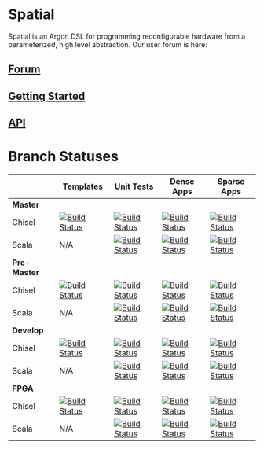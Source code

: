 # Spatial
Spatial is an Argon DSL for programming reconfigurable hardware from a parameterized, high level abstraction.  Our user forum is here: 

## [Forum](https://groups.google.com/forum/#!forum/spatial-lang-users)

## [Getting Started](http://spatial-lang.readthedocs.io/en/latest/tutorial/starting.html)

## [API](http://spatial-lang.readthedocs.io/en/latest/)

# Branch Statuses
|            | Templates | Unit Tests | Dense Apps | Sparse Apps |
|------------|-----------|------------|------------|-------------|
| **Master** | |             |            |             |
| Chisel | [![Build Status](https://travis-ci.org/stanford-ppl/spatial-lang.svg?branch=master)](https://travis-ci.org/stanford-ppl/spatial-lang)         | [![Build Status](https://travis-ci.org/mattfel1/Trackers.svg?branch=ClassUnit-Branchmaster-Backendchisel-Tracker)](https://github.com/stanford-ppl/spatial-lang/wiki/Brnch:master-Trgt:chisel)           | [![Build Status](https://travis-ci.org/mattfel1/Trackers.svg?branch=ClassDense-Branchmaster-Backendchisel-Tracker)](https://github.com/stanford-ppl/spatial-lang/wiki/Brnch:master-Trgt:chisel)           | [![Build Status](https://travis-ci.org/mattfel1/Trackers.svg?branch=ClassSparse-Branchmaster-Backendchisel-Tracker)](https://github.com/stanford-ppl/spatial-lang/wiki/Brnch:master-Trgt:chisel)             |
| Scala  | N/A       |  [![Build Status](https://travis-ci.org/mattfel1/Trackers.svg?branch=ClassUnit-Branchmaster-Backendscala-Tracker)](https://github.com/stanford-ppl/spatial-lang/wiki/Brnch:master-Trgt:scala)           | [![Build Status](https://travis-ci.org/mattfel1/Trackers.svg?branch=ClassDense-Branchmaster-Backendscala-Tracker)](https://github.com/stanford-ppl/spatial-lang/wiki/Brnch:master-Trgt:scala)           | [![Build Status](https://travis-ci.org/mattfel1/Trackers.svg?branch=ClassSparse-Branchmaster-Backendscala-Tracker)](https://github.com/stanford-ppl/spatial-lang/wiki/Brnch:master-Trgt:scala)             |
| **Pre-Master** | |  |  |  |
| Chisel | [![Build Status](https://travis-ci.org/stanford-ppl/spatial-lang.svg?branch=pre-master)](https://travis-ci.org/stanford-ppl/spatial-lang)         | [![Build Status](https://travis-ci.org/mattfel1/Trackers.svg?branch=ClassUnit-Branchpre-master-Backendchisel-Tracker)](https://github.com/stanford-ppl/spatial-lang/wiki/Brnch:pre-master-Trgt:chisel)           | [![Build Status](https://travis-ci.org/mattfel1/Trackers.svg?branch=ClassDense-Branchpre-master-Backendchisel-Tracker)](https://github.com/stanford-ppl/spatial-lang/wiki/Brnch:pre-master-Trgt:chisel)           | [![Build Status](https://travis-ci.org/mattfel1/Trackers.svg?branch=ClassSparse-Branchpre-master-Backendchisel-Tracker)](https://github.com/stanford-ppl/spatial-lang/wiki/Brnch:pre-master-Trgt:chisel)             |
| Scala  | N/A       |  [![Build Status](https://travis-ci.org/mattfel1/Trackers.svg?branch=ClassUnit-Branchpre-master-Backendscala-Tracker)](https://github.com/stanford-ppl/spatial-lang/wiki/Brnch:pre-master-Trgt:scala)           | [![Build Status](https://travis-ci.org/mattfel1/Trackers.svg?branch=ClassDense-Branchpre-master-Backendscala-Tracker)](https://github.com/stanford-ppl/spatial-lang/wiki/Brnch:pre-master-Trgt:scala)           | [![Build Status](https://travis-ci.org/mattfel1/Trackers.svg?branch=ClassSparse-Branchpre-master-Backendscala-Tracker)](https://github.com/stanford-ppl/spatial-lang/wiki/Brnch:pre-master-Trgt:scala)             |
| **Develop** |  |  |  |  |
| Chisel | [![Build Status](https://travis-ci.org/stanford-ppl/spatial-lang.svg?branch=develop)](https://travis-ci.org/stanford-ppl/spatial-lang)         | [![Build Status](https://travis-ci.org/mattfel1/Trackers.svg?branch=ClassUnit-Branchdevelop-Backendchisel-Tracker)](https://github.com/stanford-ppl/spatial-lang/wiki/Brnch:develop-Trgt:chisel)           | [![Build Status](https://travis-ci.org/mattfel1/Trackers.svg?branch=ClassDense-Branchdevelop-Backendchisel-Tracker)](https://github.com/stanford-ppl/spatial-lang/wiki/Brnch:develop-Trgt:chisel)           | [![Build Status](https://travis-ci.org/mattfel1/Trackers.svg?branch=ClassSparse-Branchdevelop-Backendchisel-Tracker)](https://github.com/stanford-ppl/spatial-lang/wiki/Brnch:develop-Trgt:chisel)             |
| Scala  | N/A       |  [![Build Status](https://travis-ci.org/mattfel1/Trackers.svg?branch=ClassUnit-Branchdevelop-Backendscala-Tracker)](https://github.com/stanford-ppl/spatial-lang/wiki/Brnch:develop-Trgt:scala)           | [![Build Status](https://travis-ci.org/mattfel1/Trackers.svg?branch=ClassDense-Branchdevelop-Backendscala-Tracker)](https://github.com/stanford-ppl/spatial-lang/wiki/Brnch:develop-Trgt:scala)           | [![Build Status](https://travis-ci.org/mattfel1/Trackers.svg?branch=ClassSparse-Branchdevelop-Backendscala-Tracker)](https://github.com/stanford-ppl/spatial-lang/wiki/Brnch:develop-Trgt:scala)             |
| **FPGA**   |  |  |  |  |
| Chisel | [![Build Status](https://travis-ci.org/stanford-ppl/spatial-lang.svg?branch=fpga)](https://travis-ci.org/stanford-ppl/spatial-lang)         | [![Build Status](https://travis-ci.org/mattfel1/Trackers.svg?branch=ClassUnit-Branchfpga-Backendchisel-Tracker)](https://github.com/stanford-ppl/spatial-lang/wiki/Brnch:fpga-Trgt:chisel)           | [![Build Status](https://travis-ci.org/mattfel1/Trackers.svg?branch=ClassDense-Branchfpga-Backendchisel-Tracker)](https://github.com/stanford-ppl/spatial-lang/wiki/Brnch:fpga-Trgt:chisel)           | [![Build Status](https://travis-ci.org/mattfel1/Trackers.svg?branch=ClassSparse-Branchfpga-Backendchisel-Tracker)](https://github.com/stanford-ppl/spatial-lang/wiki/Brnch:fpga-Trgt:chisel)             |
| Scala  | N/A       |  [![Build Status](https://travis-ci.org/mattfel1/Trackers.svg?branch=ClassUnit-Branchfpga-Backendscala-Tracker)](https://github.com/stanford-ppl/spatial-lang/wiki/Brnch:fpga-Trgt:scala)           | [![Build Status](https://travis-ci.org/mattfel1/Trackers.svg?branch=ClassDense-Branchfpga-Backendscala-Tracker)](https://github.com/stanford-ppl/spatial-lang/wiki/Brnch:fpga-Trgt:scala)           | [![Build Status](https://travis-ci.org/mattfel1/Trackers.svg?branch=ClassSparse-Branchfpga-Backendscala-Tracker)](https://github.com/stanford-ppl/spatial-lang/wiki/Brnch:fpga-Trgt:scala)             |

